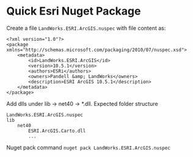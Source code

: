 # Quick Esri Nuget Package

Create a file `LandWorks.ESRI.ArcGIS.nuspec` with file content as:

```
<?xml version="1.0"?>
<package xmlns="http://schemas.microsoft.com/packaging/2010/07/nuspec.xsd">
    <metadata>
        <id>LandWorks.ESRI.ArcGIS</id>
        <version>10.5.1</version>
        <authors>ESRi</authors>
        <owners>Pandell &amp; LandWorks</owners>
        <description>ESRI ArcGIS 10.5.1</description>
    </metadata>
</package>
```


Add dlls under lib -> net40 -> *.dll. Expected folder structure
```
LandWorks.ESRI.ArcGIS.nuspec
lib
    net40
        ESRI.ArcGIS.Carto.dll
        ...
```

Nuget pack command
`nuget pack LandWorks.ESRI.ArcGIS.nuspec`
